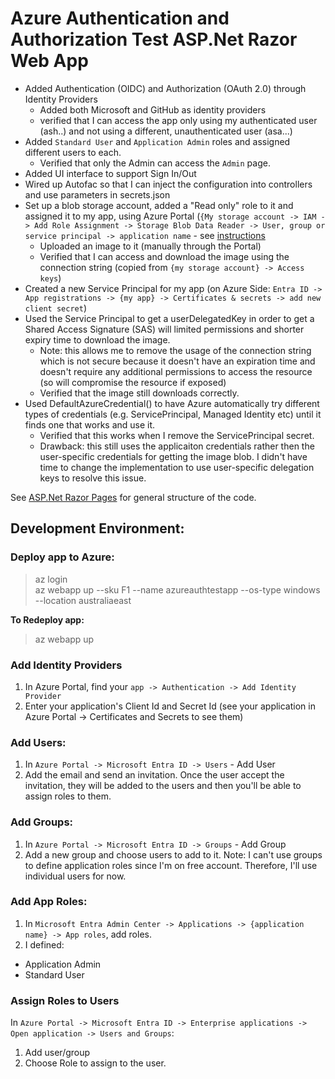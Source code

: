 # Azure Authentication and Authorization Test ASP.Net Razor Web App

- Added Authentication (OIDC) and Authorization (OAuth 2.0) through Identity Providers
  - Added both Microsoft and GitHub as identity providers 
  - verified that I can access the app only using my authenticated user (ash..) and not using a different, unauthenticated user (asa...)  
- Added `Standard User` and `Application Admin` roles and assigned different users to each.
  - Verified that only the Admin can access the `Admin` page. 
- Added UI interface to support Sign In/Out
- Wired up Autofac so that I can inject the configuration into controllers and use parameters in secrets.json
- Set up a blob storage account, added a "Read only" role to it and assigned it to my app, using Azure Portal (`{My storage account -> IAM -> Add Role Assignment -> Storage Blob Data Reader -> User, group or service principal -> application name` - see [instructions](https://learn.microsoft.com/en-us/entra/identity-platform/howto-create-service-principal-portal)
  - Uploaded an image to it (manually through the Portal)
  - Verified that I can access and download the image using the connection string (copied from `{my storage account} -> Access keys`)
- Created a new Service Principal for my app (on Azure Side: `Entra ID -> App registrations -> {my app} -> Certificates & secrets -> add new client secret`)
- Used the Service Principal to get a userDelegatedKey in order to get a Shared Access Signature (SAS) will limited permissions and shorter expiry time to download the image.
  - Note: this allows me to remove the usage of the connection string which is not secure because it doesn't have an expiration time and doesn't require any additional permissions to access the resource (so will compromise the resource if exposed)
  - Verified that the image still downloads correctly. 
- Used DefaultAzureCredential() to have Azure automatically try different types of credentials (e.g. ServicePrincipal, Managed Identity etc) until it finds one that works and use it.
  - Verified that this works when I remove the ServicePrincipal secret.
  - Drawback: this still uses the applicaiton credentials rather then the user-specific credentials for getting the image blob. I didn't have time to change the implementation to use user-specific delegation keys to resolve this issue.

See [ASP.Net Razor Pages](https://learn.microsoft.com/en-us/aspnet/core/tutorials/razor-pages/razor-pages-start?view=aspnetcore-7.0&tabs=visual-studio) for general structure of the code.

## Development Environment:

### Deploy app to Azure:
> az login <br>
> az webapp up --sku F1 --name azureauthtestapp --os-type windows --location australiaeast

__To Redeploy app:__
> az webapp up

### Add Identity Providers
1. In Azure Portal, find your `app -> Authentication -> Add Identity Provider`
2. Enter your application's Client Id and Secret Id (see your application in Azure Portal -> Certificates and Secrets to see them) 

### Add Users:
1. In `Azure Portal -> Microsoft Entra ID -> Users` - Add User
2. Add the email and send an invitation. Once the user accept the invitation, they will be added to the users and then you'll be able to assign roles to them.

### Add Groups:
1. In `Azure Portal -> Microsoft Entra ID -> Groups` - Add Group
2. Add a new group and choose users to add to it.
Note: I can't use groups to define application roles since I'm on free account. Therefore, I'll use individual users for now.

### Add App Roles:
1. In `Microsoft Entra Admin Center -> Applications -> {application name} -> App roles`, add roles.
2. I defined:
  - Application Admin 
  - Standard User 

### Assign Roles to Users
In `Azure Portal -> Microsoft Entra ID -> Enterprise applications -> Open application -> Users and Groups`:
1. Add user/group
2. Choose Role to assign to the user.
